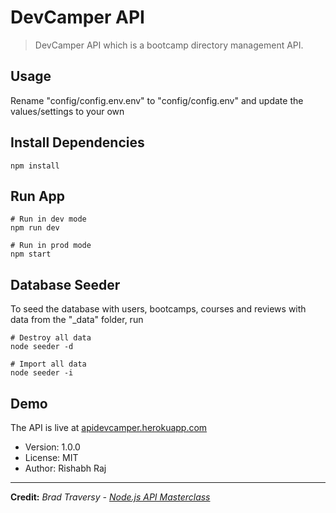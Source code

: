 # DevCamper API

> DevCamper API which is a bootcamp directory management API.

## Usage

Rename "config/config.env.env" to "config/config.env" and update the values/settings to your own

## Install Dependencies

```
npm install
```

## Run App

```
# Run in dev mode
npm run dev

# Run in prod mode
npm start
```

## Database Seeder

To seed the database with users, bootcamps, courses and reviews with data from the "\_data" folder, run

```
# Destroy all data
node seeder -d

# Import all data
node seeder -i
```

## Demo

The API is live at [apidevcamper.herokuapp.com](https://apidevcamper.herokuapp.com/)

- Version: 1.0.0
- License: MIT
- Author: Rishabh Raj

---

**Credit:** _Brad Traversy - [Node.js API Masterclass](https://www.udemy.com/course/nodejs-api-masterclass/)_
